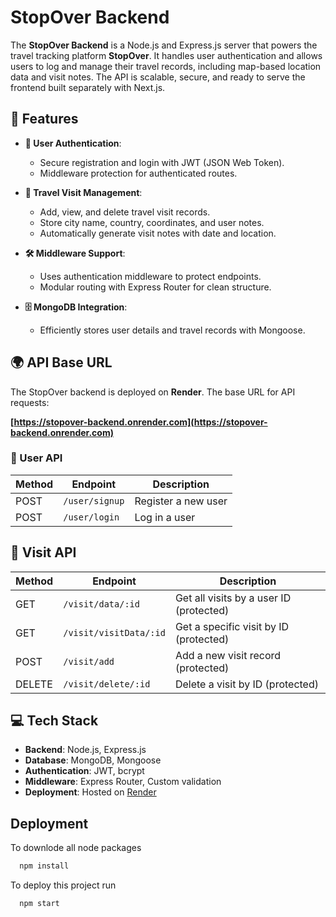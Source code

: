 

# StopOver Backend

The **StopOver Backend** is a Node.js and Express.js server that powers the travel tracking platform **StopOver**. It handles user authentication and allows users to log and manage their travel records, including map-based location data and visit notes. The API is scalable, secure, and ready to serve the frontend built separately with Next.js.

## 🚀 Features

- **🔐 User Authentication**:
    - Secure registration and login with JWT (JSON Web Token).
    - Middleware protection for authenticated routes.

- **📍 Travel Visit Management**:
    - Add, view, and delete travel visit records.
    - Store city name, country, coordinates, and user notes.
    - Automatically generate visit notes with date and location.

- **🛠️ Middleware Support**:
    - Uses authentication middleware to protect endpoints.
    - Modular routing with Express Router for clean structure.

- **🗄️ MongoDB Integration**:
    - Efficiently stores user details and travel records with Mongoose.
## 🌍 API Base URL  

The StopOver backend is deployed on **Render**. The base URL for API requests:  

**[https://stopover-backend.onrender.com](https://stopover-backend.onrender.com)**  

### 🔐 User API

| Method | Endpoint         | Description           |
|--------|------------------|-----------------------|
| POST   | `/user/signup`   | Register a new user   |
| POST   | `/user/login`    | Log in a user         |

## 📍 Visit API

| Method | Endpoint                | Description                                |
|--------|-------------------------|--------------------------------------------|
| GET    | `/visit/data/:id`       | Get all visits by a user ID (protected)    |
| GET    | `/visit/visitData/:id`  | Get a specific visit by ID (protected)     |
| POST   | `/visit/add`            | Add a new visit record (protected)         |
| DELETE | `/visit/delete/:id`     | Delete a visit by ID (protected)           |

## 💻 Tech Stack

- **Backend**: Node.js, Express.js  
- **Database**: MongoDB, Mongoose  
- **Authentication**: JWT, bcrypt  
- **Middleware**: Express Router, Custom validation  
- **Deployment**: Hosted on [Render](https://render.com)

## Deployment
To downlode all node packages

```bash
  npm install
```

To deploy this project run

```bash
  npm start
``` 

